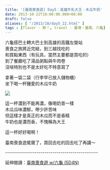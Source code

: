 ```yaml
---
title: '[臺南喪食遊] Day5：高雄牛乳大王﹣木瓜牛奶'
date: 2013-10-22T18:00:00.000+08:00
draft: false
aliases: [ "/2013/10/day5_22.html" ]
tags : [flavor - 飲！, travel - 臺灣・臺南、六龜]
---
```


六龜搭巴士轉大巴士到高雄的高鐵左營站  
喪食之旅將近完結，到三越找吃的  
和買點東西（有玩具，當然主要都是買吃的）  
到了餐廳吃了湯品粥點與牛肉卷  
沒啥特別也不是太好吃不特意寫了  
  
拿著一袋二袋（行李早已放入儲物櫃）  
坐下喝一杯鍾愛的木瓜牛奶  

[![](https://1.bp.blogspot.com/-VQ8Ey6caSXE/XCRRXoV696I/AAAAAAAACCM/PGfE1h0n3VkdU5X9qnch0XfsWnN0h_jggCLcBGAs/s640/75.jpg)](https://1.bp.blogspot.com/-VQ8Ey6caSXE/XCRRXoV696I/AAAAAAAACCM/PGfE1h0n3VkdU5X9qnch0XfsWnN0h_jggCLcBGAs/s1600/75.jpg)

這一杯濃到不能再濃，像喝奶昔一樣  
木瓜瓜味濃郁，帶少許苦味  
但這樣才是真正的木瓜而不是香精  
牛奶也是濃而香，不愧稱為大王  
  
這一杯好好喝啊！  
  
  
  
  
臺南喪食遊尾聲了，買回去吃的回去吃了再講～  
  
\-----------------------------------------------  
  
延伸閱讀：[臺南喪食遊 w/六龜 (5D4N)](http://www.hidie.net/2013/10/w-5d4n.html)